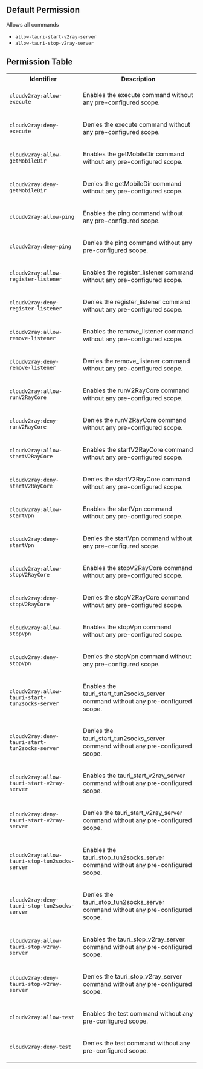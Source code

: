 ## Default Permission

Allows all commands

- `allow-tauri-start-v2ray-server`
- `allow-tauri-stop-v2ray-server`

## Permission Table

<table>
<tr>
<th>Identifier</th>
<th>Description</th>
</tr>


<tr>
<td>

`cloudv2ray:allow-execute`

</td>
<td>

Enables the execute command without any pre-configured scope.

</td>
</tr>

<tr>
<td>

`cloudv2ray:deny-execute`

</td>
<td>

Denies the execute command without any pre-configured scope.

</td>
</tr>

<tr>
<td>

`cloudv2ray:allow-getMobileDir`

</td>
<td>

Enables the getMobileDir command without any pre-configured scope.

</td>
</tr>

<tr>
<td>

`cloudv2ray:deny-getMobileDir`

</td>
<td>

Denies the getMobileDir command without any pre-configured scope.

</td>
</tr>

<tr>
<td>

`cloudv2ray:allow-ping`

</td>
<td>

Enables the ping command without any pre-configured scope.

</td>
</tr>

<tr>
<td>

`cloudv2ray:deny-ping`

</td>
<td>

Denies the ping command without any pre-configured scope.

</td>
</tr>

<tr>
<td>

`cloudv2ray:allow-register-listener`

</td>
<td>

Enables the register_listener command without any pre-configured scope.

</td>
</tr>

<tr>
<td>

`cloudv2ray:deny-register-listener`

</td>
<td>

Denies the register_listener command without any pre-configured scope.

</td>
</tr>

<tr>
<td>

`cloudv2ray:allow-remove-listener`

</td>
<td>

Enables the remove_listener command without any pre-configured scope.

</td>
</tr>

<tr>
<td>

`cloudv2ray:deny-remove-listener`

</td>
<td>

Denies the remove_listener command without any pre-configured scope.

</td>
</tr>

<tr>
<td>

`cloudv2ray:allow-runV2RayCore`

</td>
<td>

Enables the runV2RayCore command without any pre-configured scope.

</td>
</tr>

<tr>
<td>

`cloudv2ray:deny-runV2RayCore`

</td>
<td>

Denies the runV2RayCore command without any pre-configured scope.

</td>
</tr>

<tr>
<td>

`cloudv2ray:allow-startV2RayCore`

</td>
<td>

Enables the startV2RayCore command without any pre-configured scope.

</td>
</tr>

<tr>
<td>

`cloudv2ray:deny-startV2RayCore`

</td>
<td>

Denies the startV2RayCore command without any pre-configured scope.

</td>
</tr>

<tr>
<td>

`cloudv2ray:allow-startVpn`

</td>
<td>

Enables the startVpn command without any pre-configured scope.

</td>
</tr>

<tr>
<td>

`cloudv2ray:deny-startVpn`

</td>
<td>

Denies the startVpn command without any pre-configured scope.

</td>
</tr>

<tr>
<td>

`cloudv2ray:allow-stopV2RayCore`

</td>
<td>

Enables the stopV2RayCore command without any pre-configured scope.

</td>
</tr>

<tr>
<td>

`cloudv2ray:deny-stopV2RayCore`

</td>
<td>

Denies the stopV2RayCore command without any pre-configured scope.

</td>
</tr>

<tr>
<td>

`cloudv2ray:allow-stopVpn`

</td>
<td>

Enables the stopVpn command without any pre-configured scope.

</td>
</tr>

<tr>
<td>

`cloudv2ray:deny-stopVpn`

</td>
<td>

Denies the stopVpn command without any pre-configured scope.

</td>
</tr>

<tr>
<td>

`cloudv2ray:allow-tauri-start-tun2socks-server`

</td>
<td>

Enables the tauri_start_tun2socks_server command without any pre-configured scope.

</td>
</tr>

<tr>
<td>

`cloudv2ray:deny-tauri-start-tun2socks-server`

</td>
<td>

Denies the tauri_start_tun2socks_server command without any pre-configured scope.

</td>
</tr>

<tr>
<td>

`cloudv2ray:allow-tauri-start-v2ray-server`

</td>
<td>

Enables the tauri_start_v2ray_server command without any pre-configured scope.

</td>
</tr>

<tr>
<td>

`cloudv2ray:deny-tauri-start-v2ray-server`

</td>
<td>

Denies the tauri_start_v2ray_server command without any pre-configured scope.

</td>
</tr>

<tr>
<td>

`cloudv2ray:allow-tauri-stop-tun2socks-server`

</td>
<td>

Enables the tauri_stop_tun2socks_server command without any pre-configured scope.

</td>
</tr>

<tr>
<td>

`cloudv2ray:deny-tauri-stop-tun2socks-server`

</td>
<td>

Denies the tauri_stop_tun2socks_server command without any pre-configured scope.

</td>
</tr>

<tr>
<td>

`cloudv2ray:allow-tauri-stop-v2ray-server`

</td>
<td>

Enables the tauri_stop_v2ray_server command without any pre-configured scope.

</td>
</tr>

<tr>
<td>

`cloudv2ray:deny-tauri-stop-v2ray-server`

</td>
<td>

Denies the tauri_stop_v2ray_server command without any pre-configured scope.

</td>
</tr>

<tr>
<td>

`cloudv2ray:allow-test`

</td>
<td>

Enables the test command without any pre-configured scope.

</td>
</tr>

<tr>
<td>

`cloudv2ray:deny-test`

</td>
<td>

Denies the test command without any pre-configured scope.

</td>
</tr>
</table>

